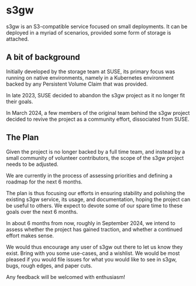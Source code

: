 # s3gw

s3gw is an S3-compatible service focused on small deployments. It can be
deployed in a myriad of scenarios, provided some form of storage is attached.

## A bit of background

Initially developed by the storage team at SUSE, its primary focus was running
on native environments, namely in a Kubernetes environment backed by any
Persistent Volume Claim that was provided.

In late 2023, SUSE decided to abandon the s3gw project as it no longer fit their
goals.

In March 2024, a few members of the original team behind the s3gw project
decided to revive the project as a community effort, dissociated from SUSE.

## The Plan

Given the project is no longer backed by a full time team, and instead by a
small community of volunteer contributors, the scope of the s3gw project needs
to be adjusted.

We are currently in the process of assessing priorities and defining a roadmap
for the next 6 months.

The plan is thus focusing our efforts in ensuring stability and polishing the
existing s3gw service, its usage, and documentation, hoping the project can be
useful to others. We expect to devote some of our spare time to these goals over
the next 6 months.

In about 6 months from now, roughly in September 2024, we intend to assess
whether the project has gained traction, and whether a continued effort makes
sense.

We would thus encourage any user of s3gw out there to let us know they exist.
Bring with you some use-cases, and a wishlist. We would be most pleased if you
would file issues for what you would like to see in s3gw, bugs, rough edges, and
paper cuts.

Any feedback will be welcomed with enthusiasm!


